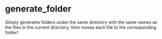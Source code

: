 # generate_folder


Simply generates folders under the same directory with the same names as the files in the current directory; 
then moves each file to the corresponding folder!

